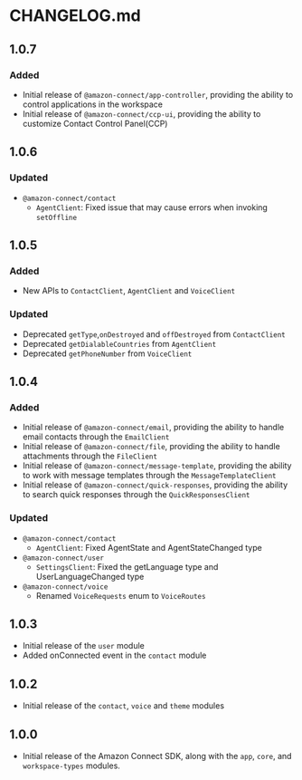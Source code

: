 # CHANGELOG.md

## 1.0.7
### Added
  - Initial release of `@amazon-connect/app-controller`, providing the ability to control applications in the workspace
  - Initial release of `@amazon-connect/ccp-ui`, providing the ability to customize Contact Control Panel(CCP)
  
## 1.0.6
### Updated
  - `@amazon-connect/contact`
    - `AgentClient`: Fixed issue that may cause errors when invoking `setOffline`

## 1.0.5
### Added
  - New APIs to `ContactClient`, `AgentClient` and `VoiceClient`
### Updated
  - Deprecated `getType`,`onDestroyed` and `offDestroyed` from `ContactClient`
  - Deprecated `getDialableCountries` from `AgentClient`
  - Deprecated `getPhoneNumber` from `VoiceClient`

## 1.0.4
### Added
  - Initial release of `@amazon-connect/email`, providing the ability to handle email contacts through the `EmailClient`
  - Initial release of `@amazon-connect/file`, providing the ability to handle attachments through the `FileClient`
  - Initial release of `@amazon-connect/message-template`, providing the ability to work with message templates through the `MessageTemplateClient`
  - Initial release of `@amazon-connect/quick-responses`, providing the ability to search quick responses through the `QuickResponsesClient` 

### Updated
  - `@amazon-connect/contact`
    - `AgentClient`: Fixed AgentState and AgentStateChanged type
  - `@amazon-connect/user`
    - `SettingsClient`: Fixed the getLanguage type and UserLanguageChanged type
  - `@amazon-connect/voice`
    - Renamed `VoiceRequests` enum to `VoiceRoutes`

## 1.0.3
  - Initial release of the `user` module
  - Added onConnected event in the `contact` module

## 1.0.2
  - Initial release of the `contact`, `voice` and `theme` modules

## 1.0.0
  - Initial release of the Amazon Connect SDK, along with the `app`, `core`, and `workspace-types` modules.